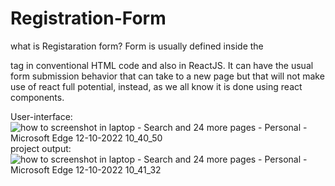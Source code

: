 # Registration-Form
what is Registaration form?
Form is usually defined inside the <form> tag in conventional HTML code and also in ReactJS. It can have the usual form submission behavior that can take to a new page but that will not make use of react full potential, instead, as we all know it is done using react components.

User-interface:
![how to screenshot in laptop - Search and 24 more pages - Personal - Microsoft​ Edge 12-10-2022 10_40_50](https://user-images.githubusercontent.com/106910261/195259341-49b93307-3753-4091-8913-129aceb72789.png)
project output:
![how to screenshot in laptop - Search and 24 more pages - Personal - Microsoft​ Edge 12-10-2022 10_41_32](https://user-images.githubusercontent.com/106910261/195259834-f8d27881-b399-4ab4-b672-af829cb5aeaf.png)
